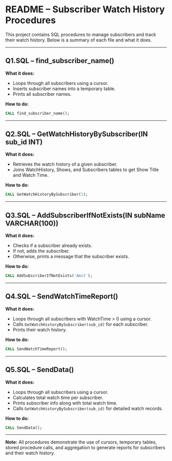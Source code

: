 # README – Subscriber Watch History Procedures

This project contains SQL procedures to manage subscribers and track their watch history. Below is a summary of each file and what it does.

---

## Q1.SQL – find\_subscriber\_name()

**What it does:**

* Loops through all subscribers using a cursor.
* Inserts subscriber names into a temporary table.
* Prints all subscriber names.

**How to do:**

```sql
CALL find_subscriber_name();
```

---

## Q2.SQL – GetWatchHistoryBySubscriber(IN sub\_id INT)

**What it does:**

* Retrieves the watch history of a given subscriber.
* Joins WatchHistory, Shows, and Subscribers tables to get Show Title and Watch Time.

**How to do:**

```sql
CALL GetWatchHistoryBySubscriber(1);
```

---

## Q3.SQL – AddSubscriberIfNotExists(IN subName VARCHAR(100))

**What it does:**

* Checks if a subscriber already exists.
* If not, adds the subscriber.
* Otherwise, prints a message that the subscriber exists.

**How to do:**

```sql
CALL AddSubscriberIfNotExists('Amit');
```

---

## Q4.SQL – SendWatchTimeReport()

**What it does:**

* Loops through all subscribers with WatchTime > 0 using a cursor.
* Calls `GetWatchHistoryBySubscriber(sub_id)` for each subscriber.
* Prints their watch history.

**How to do:**

```sql
CALL SendWatchTimeReport();
```

---

## Q5.SQL – SendData()

**What it does:**

* Loops through all subscribers using a cursor.
* Calculates total watch time per subscriber.
* Prints subscriber info along with total watch time.
* Calls `GetWatchHistoryBySubscriber(sub_id)` for detailed watch records.

**How to do:**

```sql
CALL SendData();
```

---

**Note:**
All procedures demonstrate the use of cursors, temporary tables, stored procedure calls, and aggregation to generate reports for subscribers and their watch history.
